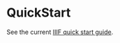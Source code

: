 # QuickStart

See the current [IIIF quick start guide](http://iiif.io/technical-details/).

<!-- #todo:710 write a new quickstart guide -->
